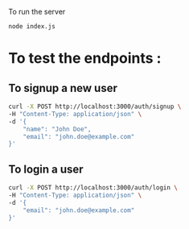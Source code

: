 To run the server

`node index.js`


# To test the endpoints :

## To signup a new user
```bash
curl -X POST http://localhost:3000/auth/signup \
-H "Content-Type: application/json" \
-d '{
    "name": "John Doe",
    "email": "john.doe@example.com"
}'
```

## To login a user

```bash
curl -X POST http://localhost:3000/auth/login \
-H "Content-Type: application/json" \
-d '{
    "email": "john.doe@example.com"
}'
```